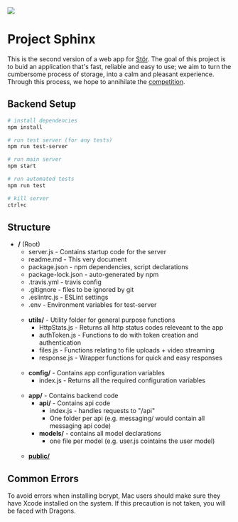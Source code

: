 ![](https://travis-ci.com/chikeud/Sphinx.svg?token=pg3xjKeiHpnMTiXtrpMH&branch=master)


#  Project Sphinx

This is the second version of a web app for [Stör](http://www.storapp.io). The goal of this project is to buid an application that's fast, reliable and easy to use; we aim to turn the cumbersome process of storage, into a calm and pleasant experience. Through this process, we hope to annihilate the [competition](https://www.storewithneighbor.com).


## Backend Setup

``` bash
# install dependencies
npm install

# run test server (for any tests)
npm run test-server

# run main server
npm start

# run automated tests
npm run test

# kill server
ctrl+c
```

## Structure

- <b>/</b> (Root)
    - server.js - Contains startup code for the server
    - readme.md - This very document
    - package.json - npm dependencies, script declarations
    - package-lock.json - auto-generated by npm
    - .travis.yml - travis config
    - .gitignore - files to be ignored by git
    - .eslintrc.js - ESLint settings
    - .env - Environment variables for test-server
    <br><br>
    - <b>utils/</b> - Utility folder for general purpose functions
        - HttpStats.js - Returns all http status codes releveant to the app
        - authToken.js - Functions to do with token creation and authentication
        - files.js - Functions relating to file uploads + video streaming
        - response.js - Wrapper functions for quick and easy responses
    <br><br>
    - <b>config/</b> - Contains app configuration variables
        - index.js - Returns all the required configuration variables
    <br><br>
    - <b>app/</b> - Contains backend code
        - <b>api/</b> - Contains api code
            - index.js - handles requests to "/api"
            - One folder per api (e.g. messaging/ would contain all messaging api code)
        - <b>models/</b> - contains all model declarations
            - one file per model (e.g. user.js cointains the user model)
    <br><br>
    - [<b>public/</b>](https://github.com/e-oj/Sphinx/tree/master/public)
    
    
## Common Errors

To avoid errors when installing bcrypt, Mac users should make sure they have Xcode installed on the system. If this precaution is not taken, you will be faced with Dragons.
